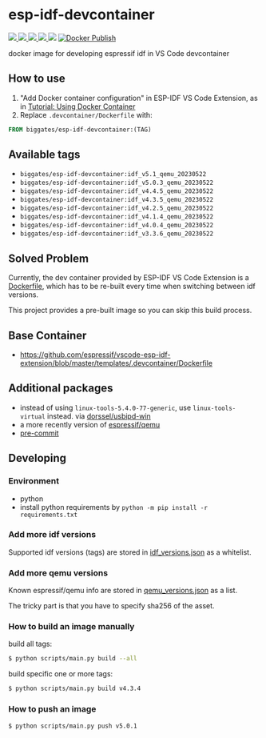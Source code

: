 # esp-idf-devcontainer

[![](https://img.shields.io/docker/image-size/biggates/esp-idf-devcontainer/idf_v5.1_qemu_20230522?label=biggates%2Fidf_v5.1_qemu_20230522&logo=docker) ![](https://img.shields.io/docker/image-size/biggates/esp-idf-devcontainer/idf_v5.0.3_qemu_20230522?label=biggates%2Fidf_v5.0.3_qemu_20230522&logo=docker) ![](https://img.shields.io/docker/image-size/biggates/esp-idf-devcontainer/idf_v4.4.5_qemu_20230522?label=biggates%2Fidf_v4.4.5_qemu_20230522&logo=docker) ![](https://img.shields.io/docker/image-size/biggates/esp-idf-devcontainer/idf_v4.3.5_qemu_20230522?label=biggates%2Fidf_v4.3.5_qemu_20230522&logo=docker) ![](https://img.shields.io/docker/image-size/biggates/esp-idf-devcontainer/idf_v3.3.6_qemu_20230522?label=biggates%2Fidf_v3.3.6_qemu_20230522&logo=docker)](https://hub.docker.com/r/biggates/esp-idf-devcontainer/tags) [![Docker Publish](https://github.com/biggates/esp-idf-devcontainer/actions/workflows/docker_publish.yml/badge.svg)](https://github.com/biggates/esp-idf-devcontainer/actions/workflows/docker_publish.yml)

docker image for developing espressif idf in VS Code devcontainer

## How to use

1. "Add Docker container configuration" in ESP-IDF VS Code Extension, as in [Tutorial: Using Docker Container](https://github.com/espressif/vscode-esp-idf-extension/blob/master/docs/tutorial/using-docker-container.md)
2. Replace `.devcontainer/Dockerfile` with:

  ```dockerfile
  FROM biggates/esp-idf-devcontainer:(TAG)
  ```

## Available tags

* `biggates/esp-idf-devcontainer:idf_v5.1_qemu_20230522`
* `biggates/esp-idf-devcontainer:idf_v5.0.3_qemu_20230522`
* `biggates/esp-idf-devcontainer:idf_v4.4.5_qemu_20230522`
* `biggates/esp-idf-devcontainer:idf_v4.3.5_qemu_20230522`
* `biggates/esp-idf-devcontainer:idf_v4.2.5_qemu_20230522`
* `biggates/esp-idf-devcontainer:idf_v4.1.4_qemu_20230522`
* `biggates/esp-idf-devcontainer:idf_v4.0.4_qemu_20230522`
* `biggates/esp-idf-devcontainer:idf_v3.3.6_qemu_20230522`

## Solved Problem

Currently, the dev container provided by ESP-IDF VS Code Extension is a [Dockerfile](https://github.com/espressif/vscode-esp-idf-extension/blob/master/templates/.devcontainer/Dockerfile), which has to be re-built every time when switching between idf versions.

This project provides a pre-built image so you can skip this build process.

## Base Container

* https://github.com/espressif/vscode-esp-idf-extension/blob/master/templates/.devcontainer/Dockerfile

## Additional packages

* instead of using `linux-tools-5.4.0-77-generic`, use `linux-tools-virtual` instead. via [dorssel/usbipd-win](https://github.com/dorssel/usbipd-win/wiki/WSL-support#usbip-client-tools)
* a more recently version of [espressif/qemu](https://github.com/espressif/qemu/)
* [pre-commit](https://pre-commit.com/)

## Developing

### Environment

* python
* install python requirements by `python -m pip install -r requirements.txt`

### Add more idf versions

Supported idf versions (tags) are stored in [idf_versions.json](./idf_versions.json) as a whitelist.

### Add more qemu versions

Known espressif/qemu info are stored in [qemu_versions.json](./qemu_versions.json) as a list.

The tricky part is that you have to specify sha256 of the asset.



### How to build an image manually

build all tags:

```bash
$ python scripts/main.py build --all
```

build specific one or more tags:

```bash
$ python scripts/main.py build v4.3.4
```

### How to push an image

```bash
$ python scripts/main.py push v5.0.1
```
